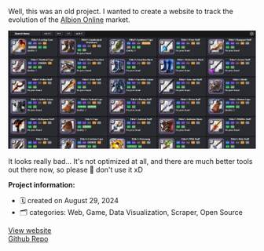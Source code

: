 Well, this was an old project. I wanted to create a website to track the evolution of the [Albion Online](https://albiononline.com/home) market.

![aomp](https://raw.githubusercontent.com/tudes00/Portfolio-discord-DATA/master/Images/aomp.png)

It looks really bad… It's not optimized at all, and there are much better tools out there now, so please 🙏 don't use it xD

**Project information:**
- 🗓️ created on August 29, 2024
- 🗂️ categories: Web, Game, Data Visualization, Scraper, Open Source

[View website](https://aomp.vercel.app/)  
[Github Repo](https://github.com/tudes00/aomp)